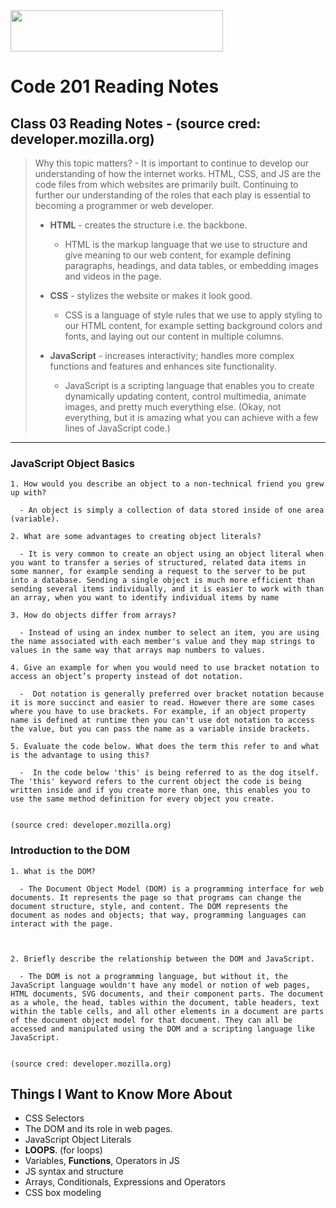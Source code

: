 <img src="https://members-csforall.imgix.net/members/logos/code-fellows-logo-horizontal-2-color-black.png" width="340" height="66">  

# Code 201 Reading Notes

## Class 03 Reading Notes - (source cred: developer.mozilla.org)  

> Why this topic matters? - It is important to continue to develop our understanding of how the internet works. HTML, CSS, and JS are the code files from which websites are primarily built. Continuing to further our understanding of the roles that each play is essential to becoming a programmer or web developer.
>
> - **HTML** - creates the structure i.e. the backbone.
>   - HTML is the markup language that we use to structure and give meaning to our web content, for example defining paragraphs, headings, and data tables, or embedding images and videos in the page.
> - **CSS** - stylizes the website or makes it look good.
>  
>   - CSS is a language of style rules that we use to apply styling to our HTML content, for example setting background colors and fonts, and laying out our content in multiple columns.
> - **JavaScript** - increases interactivity; handles more complex functions and features and enhances site functionality.
>  
>   - JavaScript is a scripting language that enables you to create dynamically updating content, control multimedia, animate images, and pretty much everything else. (Okay, not everything, but it is amazing what you can achieve with a few lines of JavaScript code.)
>  
---
### JavaScript Object Basics

```
1. How would you describe an object to a non-technical friend you grew up with?

  - An object is simply a collection of data stored inside of one area (variable).

2. What are some advantages to creating object literals?

  - It is very common to create an object using an object literal when you want to transfer a series of structured, related data items in some manner, for example sending a request to the server to be put into a database. Sending a single object is much more efficient than sending several items individually, and it is easier to work with than an array, when you want to identify individual items by name

3. How do objects differ from arrays?

  - Instead of using an index number to select an item, you are using the name associated with each member's value and they map strings to values in the same way that arrays map numbers to values.

4. Give an example for when you would need to use bracket notation to access an object’s property instead of dot notation.

  -  Dot notation is generally preferred over bracket notation because it is more succinct and easier to read. However there are some cases where you have to use brackets. For example, if an object property name is defined at runtime then you can't use dot notation to access the value, but you can pass the name as a variable inside brackets.

5. Evaluate the code below. What does the term this refer to and what is the advantage to using this?

  -  In the code below 'this' is being referred to as the dog itself. The 'this' keyword refers to the current object the code is being written inside and if you create more than one, this enables you to use the same method definition for every object you create.


(source cred: developer.mozilla.org)  
```
### Introduction to the DOM
```
1. What is the DOM?

  - The Document Object Model (DOM) is a programming interface for web documents. It represents the page so that programs can change the document structure, style, and content. The DOM represents the document as nodes and objects; that way, programming languages can interact with the page.



2. Briefly describe the relationship between the DOM and JavaScript.

  - The DOM is not a programming language, but without it, the JavaScript language wouldn't have any model or notion of web pages, HTML documents, SVG documents, and their component parts. The document as a whole, the head, tables within the document, table headers, text within the table cells, and all other elements in a document are parts of the document object model for that document. They can all be accessed and manipulated using the DOM and a scripting language like JavaScript.


(source cred: developer.mozilla.org)  
```

## Things I Want to Know More About

- CSS Selectors
- The DOM and its role in web pages. 
- JavaScript Object Literals
- **LOOPS**. (for loops)
- Variables, **Functions**, Operators in JS
- JS syntax and structure
- Arrays, Conditionals, Expressions and Operators
- CSS box modeling

